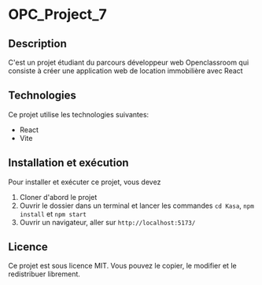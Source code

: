 # OPC_Project_7

## Description

C'est un projet étudiant du parcours développeur web Openclassroom qui consiste à créer une application web de location immobilière avec React

## Technologies

Ce projet utilise les technologies suivantes:

- React
- Vite

## Installation et exécution

Pour installer et exécuter ce projet, vous devez 

1. Cloner d'abord le projet
2. Ouvrir le dossier dans un terminal et lancer les commandes `cd Kasa`, `npm install` et `npm start`
3. Ouvrir un navigateur, aller sur `http://localhost:5173/`


## Licence

Ce projet est sous licence MIT. Vous pouvez le copier, le modifier et le redistribuer librement.
